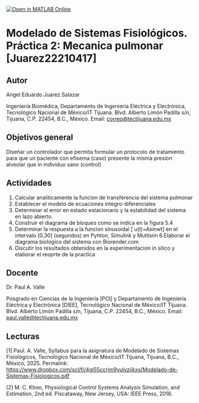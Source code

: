 [![Open in MATLAB Online](https://www.mathworks.com/images/responsive/global/open-in-matlab-online.svg)](https://matlab.mathworks.com/open/github/v1?repo=JuarezAng/MSF-Practica-2)


# Modelado de Sistemas Fisiológicos. Práctica 2: Mecanica pulmonar [Juarez22210417]

## Autor
Angel Eduardo Juarez Salazar

Ingeniería Biomédica, Departamento de Ingeniería Eléctrica y Electrónica, Tecnológico Nacional de México/IT Tijuana. Blvd. Alberto Limón Padilla s/n, Tijuana, C.P. 22454, B.C., México. Email: correo@tectijuana.edu.mx

## Objetivos general
Diseñar un controlador que permita formular un protocolo de tratamiento para que un paciente con efisema (caso) presente la misma presion alveolar que in individuo sano (control)

## Actividades
1. Calcular analiticamente la funcion de transferencia del sistema pulmonar 
2. Establecer el modelo de ecuaciones integro-diferenciales
3. Determinar el error en estado estacionario y la estabilidad del sistema en lazo abierto.
4. Construir el diagrama de bloques como se indica en la figura 5.4
5. Determinar la respuesta a la funcion sinusoidal [ u(t)=Asinwt] en el intervalo [0,30] (segundos) en Pyhton, Simulink y Multisim
6.Elaborar el diagrama biologico del sistema con Biorender.com
7. Discutir los resultados obtenidos en la experimentacion in silico y elaborar el reoprte de la practica
   
## Docente
Dr. Paul A. Valle

Posgrado en Ciencias de la Ingeniería [PCI] y Departamento de Ingeniería Eléctrica y Electrónica [DIEE], Tecnológico Nacional de México/IT Tijuana. Blvd. Alberto Limón Padilla s/n, Tijuana, C.P. 22454, B.C., México. Email: paul.valle@tectijuana.edu.mx

## Lecturas
[1] Paul. A. Valle, Syllabus para la asignatura de Modelado de Sistemas Fisiológicos, Tecnológico Nacional de México/IT Tijuana, Tijuana, B.C., México, 2025. Permalink: https://www.dropbox.com/scl/fi/4gl55ccrjm9yulvziikxs/Modelado-de-Sistemas-Fisiologicos.pdf

[2] M. C. Khoo, Physiological Control Systems Analysis Simulation, and Estimation, 2nd ed. Piscataway, New Jersey, USA: IEEE Press, 2018.
